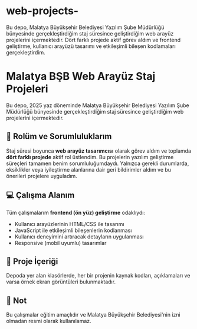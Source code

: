# web-projects-
Bu depo, Malatya Büyükşehir Belediyesi Yazılım Şube Müdürlüğü bünyesinde gerçekleştirdiğim staj süresince geliştirdiğim web arayüz projelerini içermektedir. Dört farklı projede aktif görev aldım ve frontend geliştirme, kullanıcı arayüzü tasarımı ve etkileşimli bileşen kodlamaları gerçekleştirdim.

# Malatya BŞB Web Arayüz Staj Projeleri

Bu depo, 2025 yaz döneminde Malatya Büyükşehir Belediyesi Yazılım Şube Müdürlüğü bünyesinde gerçekleştirdiğim staj süresince geliştirdiğim web projelerini içermektedir.

## 🔧 Rolüm ve Sorumluluklarım

Staj süresi boyunca **web arayüz tasarımcısı** olarak görev aldım ve toplamda **dört farklı projede** aktif rol üstlendim. Bu projelerin yazılım geliştirme süreçleri tamamen benim sorumluluğumdaydı. Yalnızca gerekli durumlarda, eksiklikler veya iyileştirme alanlarına dair geri bildirimler aldım ve bu önerileri projelere uyguladım.

## 💻 Çalışma Alanım

Tüm çalışmalarım **frontend (ön yüz) geliştirme** odaklıydı:

- Kullanıcı arayüzlerinin HTML/CSS ile tasarımı
- JavaScript ile etkileşimli bileşenlerin kodlanması
- Kullanıcı deneyimini artıracak detayların uygulanması
- Responsive (mobil uyumlu) tasarımlar

## 📁 Proje İçeriği

Depoda yer alan klasörlerde, her bir projenin kaynak kodları, açıklamaları ve varsa örnek ekran görüntüleri bulunmaktadır.

## 📌 Not

Bu çalışmalar eğitim amaçlıdır ve Malatya Büyükşehir Belediyesi'nin izni olmadan resmi olarak kullanılamaz.
